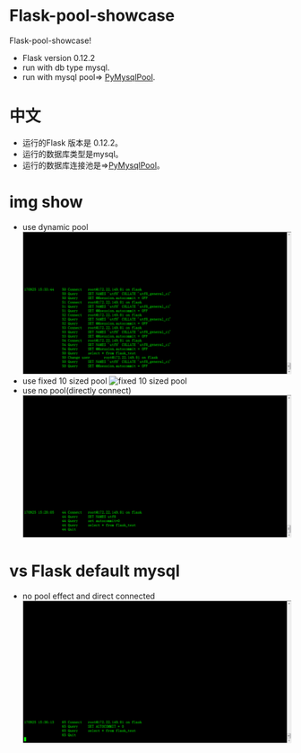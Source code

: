 # Flask-pool-showcase



Flask-pool-showcase!

  - Flask version 0.12.2
  - run with db type mysql.
  - run with mysql pool=> [PyMysqlPool](https://github.com/LuciferJack/python-mysql-pool).

# 中文


  - 运行的Flask 版本是 0.12.2。
  - 运行的数据库类型是mysql。
  - 运行的数据库连接池是=>[PyMysqlPool](https://github.com/LuciferJack/python-mysql-pool)。

# img show
* use dynamic pool
![use dynamic pool](showcase.png)
* use fixed 10 sized pool
![fixed 10 sized pool](fixed.png)
* use no pool(directly connect)
![directly connect](directlyconn.png)

# vs Flask default mysql
* no pool effect and direct connected
![Flask.db.backends.mysql](flask.png)
